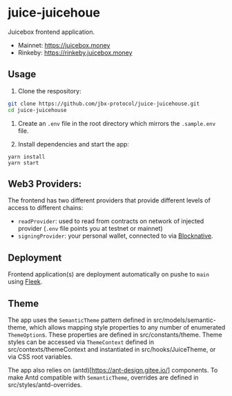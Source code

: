 # juice-juicehoue

Juicebox frontend application.

- Mainnet: https://juicebox.money
- Rinkeby: https://rinkeby.juicebox.money

## Usage

1.  Clone the respository:

  ```bash
  git clone https://github.com/jbx-protocol/juice-juicehouse.git
  cd juice-juicehouse
  ```

1.  Create an `.env` file in the root directory which mirrors the `.sample.env` file.

1.  Install dependencies and start the app:

  ```
  yarn install
  yarn start
  ```

## Web3 Providers:

The frontend has two different providers that provide different levels of access to different chains:

- `readProvider`: used to read from contracts on network of injected provider (`.env` file points you at testnet or mainnet)
- `signingProvider`: your personal wallet, connected to via [Blocknative](https://docs.blocknative.com/onboard).


## Deployment

Frontend application(s) are deployment automatically on pushe to `main` using [Fleek](https://app.fleek.co/#/sites/juicebox-kovan).

## Theme

The app uses the `SemanticTheme` pattern defined in src/models/semantic-theme, which allows mapping style properties to any number of enumerated `ThemeOption`s. These properties are defined in src/constants/theme. Theme styles can be accessed via `ThemeContext` defined in src/contexts/themeContext and instantiated in src/hooks/JuiceTheme, or via CSS root variables.

The app also relies on (antd)[https://ant-design.gitee.io/] components. To make Antd compatible with `SemanticTheme`, overrides are defined in src/styles/antd-overrides.
